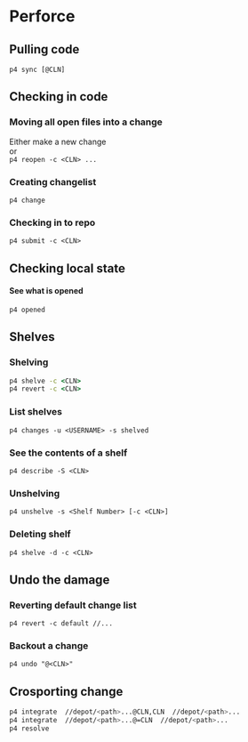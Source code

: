 # Perforce

## Pulling code
`p4 sync [@CLN]`

## Checking in code

### Moving all open files into a change
Either make a new change  
or  
`p4 reopen -c <CLN> ...`

### Creating changelist
`p4 change`

### Checking in to repo
`p4 submit -c <CLN>`

## Checking local state

#### See what is opened
`p4 opened`

## Shelves

### Shelving
```cmd
p4 shelve -c <CLN>
p4 revert -c <CLN>
```

### List shelves
`p4 changes -u <USERNAME> -s shelved`

### See the contents of a shelf
`p4 describe -S <CLN>`

### Unshelving
`p4 unshelve -s <Shelf Number> [-c <CLN>]`

### Deleting shelf
`p4 shelve -d -c <CLN>`

## Undo the damage

### Reverting default change list
`p4 revert -c default //...`

### Backout a change
`p4 undo "@<CLN>"`

## Crosporting change
```bash
p4 integrate  //depot/<path>...@CLN,CLN  //depot/<path>...
p4 integrate  //depot/<path>...@=CLN  //depot/<path>...
p4 resolve
```
